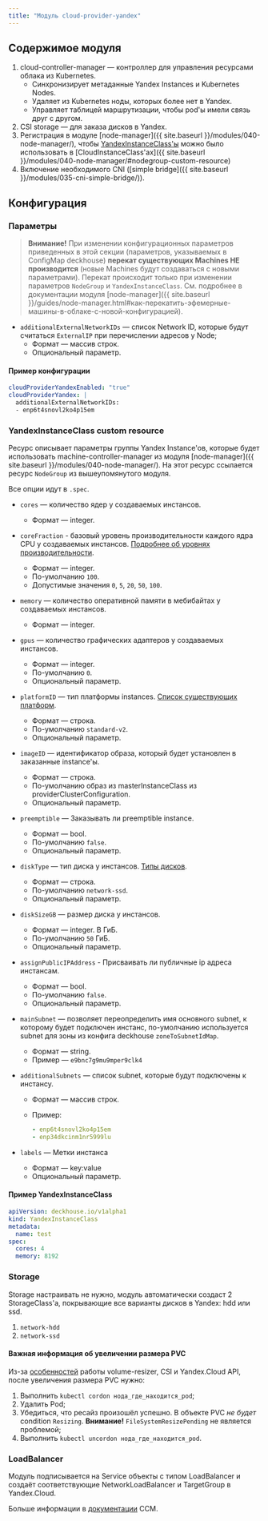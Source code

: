```yaml
---
title: "Модуль cloud-provider-yandex"
---
```


## Содержимое модуля

1. cloud-controller-manager — контроллер для управления ресурсами облака из Kubernetes.
    * Синхронизирует метаданные Yandex Instances и Kubernetes Nodes.
    * Удаляет из Kubernetes ноды, которых более нет в Yandex.
    * Управляет таблицей маршрутизации, чтобы pod'ы имели связь друг с другом.
2. CSI storage — для заказа дисков в Yandex.
3. Регистрация в модуле [node-manager]({{ site.baseurl }}/modules/040-node-manager/), чтобы [YandexInstanceClass'ы](#yandexinstanceclass-custom-resource) можно было использовать в [CloudInstanceClass'ах]({{ site.baseurl }}/modules/040-node-manager/#nodegroup-custom-resource)
4. Включение необходимого CNI ([simple bridge]({{ site.baseurl }}/modules/035-cni-simple-bridge/)).

## Конфигурация

### Параметры

> **Внимание!** При изменении конфигурационных параметров приведенных в этой секции (параметров, указываемых в ConfigMap deckhouse) **перекат существующих Machines НЕ производится** (новые Machines будут создаваться с новыми параметрами). Перекат происходит только при изменении параметров `NodeGroup` и `YandexInstanceClass`. См. подробнее в документации модуля [node-manager]({{ site.baseurl }}/guides/node-manager.html#как-перекатить-эфемерные-машины-в-облаке-с-новой-конфигурацией).

* `additionalExternalNetworkIDs` — список Network ID, которые будут считаться `ExternalIP` при перечислении адресов у Node;
  * Формат — массив строк.
  * Опциональный параметр.

#### Пример конфигурации

```yaml
cloudProviderYandexEnabled: "true"
cloudProviderYandex: |
  additionalExternalNetworkIDs:
  - enp6t4snovl2ko4p15em
```

### YandexInstanceClass custom resource

Ресурс описывает параметры группы Yandex Instance'ов, которые будет использовать machine-controller-manager из модуля [node-manager]({{ site.baseurl }}/modules/040-node-manager/). На этот ресурс ссылается ресурс `NodeGroup` из вышеупомянутого модуля.

Все опции идут в `.spec`.

* `cores` — количество ядер у создаваемых инстансов.
  * Формат — integer.
* `coreFraction` - базовый уровень производительности каждого ядра CPU у создаваемых инстансов. [Подробнее об уровнях производительности](https://cloud.yandex.ru/docs/compute/concepts/performance-levels).
  * Формат — integer.
  * По-умолчанию `100`.
  * Допустимые значения `0`, `5`, `20`, `50`, `100`.
* `memory` — количество оперативной памяти в мебибайтах у создаваемых инстансов.
  * Формат — integer.
* `gpus` — количество графических адаптеров у создаваемых инстансов.
  * Формат — integer.
  * По-умолчанию `0`.
  * Опциональный параметр.
* `platformID` — тип платформы instances. [Список существующих платформ](https://cloud.yandex.com/docs/compute/concepts/vm-platforms).
  * Формат — строка.
  * По-умолчанию `standard-v2`.
  * Опциональный параметр.
* `imageID` — идентификатор образа, который будет установлен в заказанные instance'ы.
  * Формат — строка.
  * По-умолчанию образ из masterInstanceClass из providerClusterConfiguration.
  * Опциональный параметр.
* `preemptible` — Заказывать ли preemptible instance.
  * Формат — bool.
  * По-умолчанию `false`.
  * Опциональный параметр.
* `diskType` — тип диска у инстансов. [Типы дисков](https://cloud.yandex.com/docs/compute/concepts/disk#disks_types).
  * Формат — строка.
  * По-умолчанию `network-ssd`.
  * Опциональный параметр.
* `diskSizeGB` — размер диска у инстансов.
  * Формат — integer. В ГиБ.
  * По-умолчанию `50` ГиБ.
  * Опциональный параметр.
* `assignPublicIPAddress` - Присваивать ли публичные ip адреса инстансам.
  * Формат — bool.
  * По-умолчанию `false`.
  * Опциональный параметр.
* `mainSubnet` — позволяет переопределить имя основного subnet, к которому будет подключен инстанс, по-умолчанию
используется subnet для зоны из конфига deckhouse `zoneToSubnetIdMap`.
  * Формат — string.
  * Пример — `e9bnc7g9mu9mper9clk4`
* `additionalSubnets` — список subnet, которые будут подключены к инстансу.
  * Формат — массив строк.
  * Пример:

    ```yaml
    - enp6t4snovl2ko4p15em
    - enp34dkcinm1nr5999lu
    ```

* `labels` — Метки инстанса
  * Формат — key:value
  * Опциональный параметр.

#### Пример YandexInstanceClass

```yaml
apiVersion: deckhouse.io/v1alpha1
kind: YandexInstanceClass
metadata:
  name: test
spec:
  cores: 4
  memory: 8192
```

### Storage

Storage настраивать не нужно, модуль автоматически создаст 2 StorageClass'а, покрывающие все варианты дисков в Yandex: hdd или ssd.

1. `network-hdd`
2. `network-ssd`

#### Важная информация об увеличении размера PVC

Из-за [особенностей](https://github.com/kubernetes-csi/external-resizer/issues/44) работы volume-resizer, CSI и Yandex.Cloud API, после увеличения размера PVC нужно:

1. Выполнить `kubectl cordon нода_где_находится_pod`;
2. Удалить Pod;
3. Убедиться, что ресайз произошёл успешно. В объекте PVC *не будет* condition `Resizing`. **Внимание!** `FileSystemResizePending` не является проблемой;
4. Выполнить `kubectl uncordon нода_где_находится_pod`.

### LoadBalancer

Модуль подписывается на Service объекты с типом LoadBalancer и создаёт соответствующие NetworkLoadBalancer и TargetGroup в Yandex.Cloud.

Больше информации в [документации](https://github.com/flant/yandex-cloud-controller-manager) CCM.
